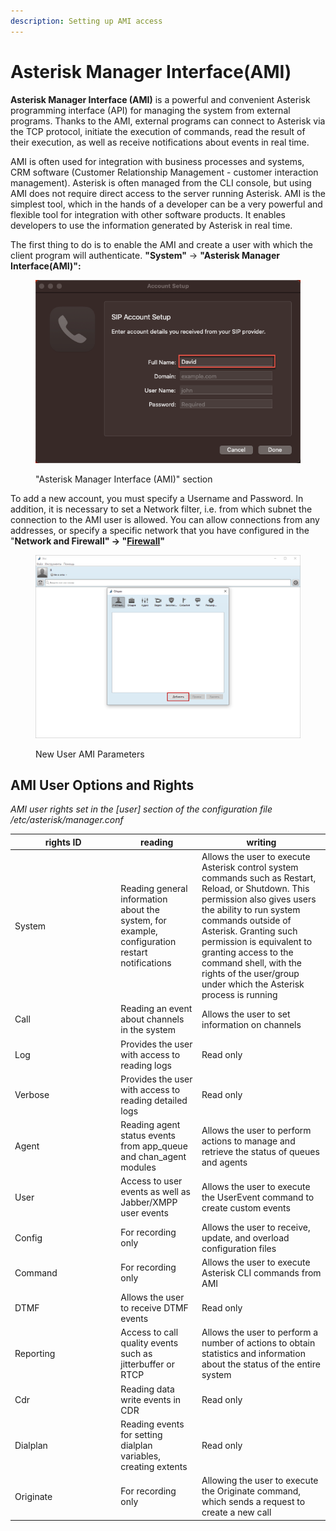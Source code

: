 ```yaml
---
description: Setting up AMI access
---
```


# Asterisk Manager Interface(AMI)

**Asterisk Manager Interface (AMI)** is a powerful and convenient Asterisk programming interface (API) for managing the system from external programs. Thanks to the AMI, external programs can connect to Asterisk via the TCP protocol, initiate the execution of commands, read the result of their execution, as well as receive notifications about events in real time.

AMI is often used for integration with business processes and systems, CRM software (Customer Relationship Management - customer interaction management). Asterisk is often managed from the CLI console, but using AMI does not require direct access to the server running Asterisk. AMI is the simplest tool, which in the hands of a developer can be a very powerful and flexible tool for integration with other software products. It enables developers to use the information generated by Asterisk in real time.&#x20;

The first thing to do is to enable the AMI and create a user with which the client program will authenticate. **"System"** -> **"Asterisk Manager Interface(AMI)":**

<figure><img src="../../.gitbook/assets/1 (24).png" alt=""><figcaption><p>"Asterisk Manager Interface (AMI)" section</p></figcaption></figure>

To add a new account, you must specify a Username and Password. In addition, it is necessary to set a Network filter, i.e. from which subnet the connection to the AMI user is allowed. You can allow connections from any addresses, or specify a specific network that you have configured in the "**Network and Firewall" → "**[**Firewall**](../connectivity/firewall.md)**"**

<figure><img src="../../.gitbook/assets/2 (27).png" alt=""><figcaption><p>New User AMI Parameters</p></figcaption></figure>

## AMI User Options and Rights

_AMI user rights set in the \[user] section of the configuration file /etc/asterisk/manager.conf_

<table><thead><tr><th width="155.33333333333331">rights ID</th><th>reading</th><th>writing</th></tr></thead><tbody><tr><td>System</td><td>Reading general information about the system, for example, configuration restart notifications</td><td>Allows the user to execute Asterisk control system commands such as Restart, Reload, or Shutdown. This permission also gives users the ability to run system commands outside of Asterisk. Granting such permission is equivalent to granting access to the command shell, with the rights of the user/group under which the Asterisk process is running</td></tr><tr><td>Call</td><td>Reading an event about channels in the system</td><td>Allows the user to set information on channels</td></tr><tr><td>Log</td><td>Provides the user with access to reading logs</td><td>Read only</td></tr><tr><td>Verbose</td><td>Provides the user with access to reading detailed logs</td><td>Read only</td></tr><tr><td>Agent</td><td>Reading agent status events from app_queue and chan_agent modules</td><td>Allows the user to perform actions to manage and retrieve the status of queues and agents</td></tr><tr><td>User</td><td>Access to user events as well as Jabber/XMPP user events</td><td>Allows the user to execute the UserEvent command to create custom events</td></tr><tr><td>Config</td><td>For recording only</td><td>Allows the user to receive, update, and overload configuration files</td></tr><tr><td>Command</td><td>For recording only</td><td>Allows the user to execute Asterisk CLI commands from AMI</td></tr><tr><td>DTMF</td><td>Allows the user to receive DTMF events</td><td>Read only</td></tr><tr><td>Reporting</td><td>Access to call quality events such as jitterbuffer or RTCP</td><td>Allows the user to perform a number of actions to obtain statistics and information about the status of the entire system</td></tr><tr><td>Cdr</td><td>Reading data write events in CDR</td><td>Read only</td></tr><tr><td>Dialplan</td><td>Reading events for setting dialplan variables, creating extents</td><td>Read only</td></tr><tr><td>Originate</td><td>For recording only</td><td>Allowing the user to execute the Originate command, which sends a request to create a new call</td></tr></tbody></table>
